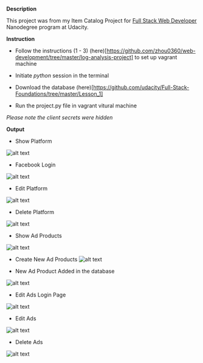 **Description**

This project was from my Item Catalog Project for [Full Stack Web Developer](https://in.udacity.com/course/full-stack-web-developer-nanodegree--nd004) Nanodegree program at Udacity.


**Instruction**

* Follow the instructions (1 - 3) (here)[https://github.com/zhou0360/web-development/tree/master/log-analysis-project] to set up vagrant machine

* Initiate _python_ session in the terminal

* Download the database (here)[https://github.com/udacity/Full-Stack-Foundations/tree/master/Lesson_1]

* Run the project.py file in vagrant vitural machine

_Please note the client secrets were hidden_

**Output**

* Show Platform

![alt text](pics/1_ShowPlatform.png)

* Facebook Login

![alt text](pics/0_FacebookLogin.png)

* Edit Platform

![alt text](pics/2_EditPlatform.png)

* Delete Platform

![alt text](pics/3_DeletePlatform.png)

* Show Ad Products

![alt text](pics/4_ShowAds.png)

* Create New Ad Products
![alt text](pics/5_CreateNewAds.png)

* New Ad Product Added in the database

![alt text](pics/10_NewAdsDatabase.png)

* Edit Ads Login Page

![alt text](pics/6_EditAdsLogin.png)

* Edit Ads

![alt text](pics/7_EditAds.png)

* Delete Ads

![alt text](pics/8_DeleteAds.png)
